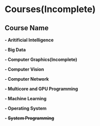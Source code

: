 # Courses(Incomplete)

## Course Name
**- Aritificial Intelligence**

**- Big Data**

**- Computer Graphics(Incomplete)**

**- Computer Vision**

**- Computer Network**

**- Multicore and GPU Programming**

**- Machine Learning**

**- Operating System**

**- ~~System Programming~~**

